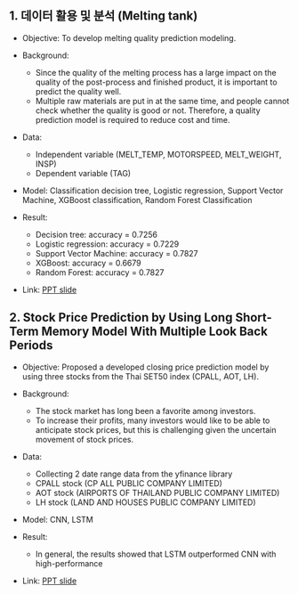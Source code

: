 ## 1. 데이터 활용 및 분석 (Melting tank)  
- Objective: To develop melting quality prediction modeling.  
- Background:  
	- Since the quality of the melting process has a large impact on the quality of the post-process and finished product, it is important to predict the quality well.  
	- Multiple raw materials are put in at the same time, and people cannot check whether the quality is good or not. Therefore, a quality prediction model is required to reduce cost and time.  
- Data:  
	- Independent variable (MELT_TEMP, MOTORSPEED, MELT_WEIGHT, INSP)  
	- Dependent variable (TAG)  
  
- Model: Classification decision tree, Logistic regression, Support Vector Machine, XGBoost classification, Random Forest Classification  
- Result:   
	- Decision tree: accuracy = 0.7256  
	- Logistic regression: accuracy = 0.7229  
	- Support Vector Machine: accuracy = 0.7827  
	- XGBoost: accuracy = 0.6679  
	- Random Forest: accuracy = 0.7827  
- Link: [PPT slide]()  
  
## 2. Stock Price Prediction by Using Long Short-Term Memory Model With Multiple Look Back Periods  
- Objective: Proposed a developed closing price prediction model by using three stocks from the Thai SET50 index (CPALL, AOT, LH).  
- Background:   
	- The stock market has long been a favorite among investors.  
	- To increase their profits, many investors would like to be able to anticipate stock prices, but this is challenging given the uncertain movement of stock prices.  
- Data:   
	- Collecting 2 date range data from the yfinance library  
	- CPALL stock (CP ALL PUBLIC COMPANY LIMITED)   
	- AOT stock (AIRPORTS OF THAILAND PUBLIC COMPANY LIMITED)  
	- LH stock (LAND AND HOUSES PUBLIC COMPANY LIMITED)  
  
- Model: CNN, LSTM  
- Result:   
	- In general, the results showed that LSTM outperformed CNN with high-performance  
- Link: [PPT slide](https://github.com/Teemyteem/BK21_technical_porfolio/blob/main/%EB%8D%B0%EC%9D%B4%ED%84%B0%20%ED%99%9C%EC%9A%A9%20%EB%B0%8F%20%EB%B6%84%EC%84%9D/%5B%EB%8C%80%ED%95%9C%EC%82%B0%EC%97%85%EA%B3%B5%ED%95%99%ED%9A%8C%5D%20Stock%20Price%20Prediction%20by%20Using%20Long%20Short-Term%20Memory%20Model%20With%20Multiple%20Look%20Back%20Periods/Stock%20Price%20Prediction%20by%20Using%20Long%20Short-Term%20Memory%20Model%20With%20Multiple%20Look%20Back%20Periods.pdf)  
